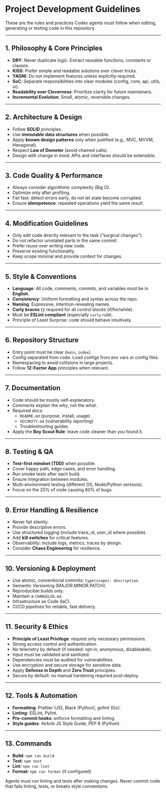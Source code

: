 # Project Development Guidelines

These are the rules and practices Codex agents must follow when editing, generating or testing code in this repository.

---

## 1. Philosophy & Core Principles

- **DRY**: Never duplicate logic. Extract reusable functions, constants or classes.
- **KISS**: Prefer simple and readable solutions over clever tricks.
- **YAGNI**: Do not implement features unless explicitly required.
- **SoC**: Separate responsibilities into clear modules (config, core, api, utils, ui).
- **Readability over Cleverness**: Prioritize clarity for future maintainers.
- **Incremental Evolution**: Small, atomic, reversible changes.

---

## 2. Architecture & Design

- Follow **SOLID** principles.
- Use **immutable data structures** when possible.
- Apply **known design patterns** only when justified (e.g., MVC, MVVM, Hexagonal).
- Respect **Law of Demeter** (avoid chained calls).
- Design with change in mind: APIs and interfaces should be extensible.

---

## 3. Code Quality & Performance

- Always consider algorithmic complexity (Big O).
- Optimize only after profiling.
- Fail fast: detect errors early, do not let state become corrupted.
- Ensure **idempotence**: repeated operations yield the same result.

---

## 4. Modification Guidelines

- Only edit code directly relevant to the task (“surgical changes”).
- Do not refactor unrelated parts in the same commit.
- Prefer reuse over writing new code.
- Preserve existing functionality.
- Keep scope minimal and provide context for changes.

---

## 5. Style & Conventions

- **Language**: All code, comments, commits, and variables must be in **English**.
- **Consistency**: Uniform formatting and syntax across the repo.
- **Naming**: Expressive, intention-revealing names.
- **Curly braces `{}`** required for all control blocks (if/for/while).
- Must be **ESLint compliant** (especially `curly` rule).
- Principle of Least Surprise: code should behave intuitively.

---

## 6. Repository Structure

- Entry point must be clear (`main`, `index`).
- Config separated from code. Load configs from env vars or config files.
- Namespacing to avoid collisions in large projects.
- Follow **12-Factor App** principles when relevant.

---

## 7. Documentation

- Code should be mostly self-explanatory.
- Comments explain the _why_, not the _what_.
- Required docs:
  - `README.md` (purpose, install, usage)
  - `SECURITY.md` (vulnerability reporting)
  - Troubleshooting guides
- Apply the **Boy Scout Rule**: leave code cleaner than you found it.

---

## 8. Testing & QA

- **Test-first mindset (TDD)** when possible.
- Cover happy path, edge cases, and error handling.
- Run smoke tests after each build.
- Ensure integration between modules.
- Multi-environment testing (different OS, Node/Python versions).
- Focus on the 20% of code causing 80% of bugs.

---

## 9. Error Handling & Resilience

- Never fail silently.
- Provide descriptive errors.
- Use structured logging (include trace_id, user_id where possible).
- Add **kill switches** for critical features.
- Observability: include logs, metrics, traces by design.
- Consider **Chaos Engineering** for resilience.

---

## 10. Versioning & Deployment

- Use atomic, conventional commits: `type(scope): description`.
- Semantic Versioning (MAJOR.MINOR.PATCH).
- Reproducible builds only.
- Maintain a `CHANGELOG.md`.
- Infrastructure as Code (IaC).
- CI/CD pipelines for reliable, fast delivery.

---

## 11. Security & Ethics

- **Principle of Least Privilege**: request only necessary permissions.
- Strong access control and authentication.
- No telemetry by default (if needed: opt-in, anonymous, disableable).
- Input must be validated and sanitized.
- Dependencies must be audited for vulnerabilities.
- Use encryption and secure storage for sensitive data.
- Apply **Defense in Depth** and **Zero Trust** principles.
- Secure by default: no manual hardening required post-deploy.

---

## 12. Tools & Automation

- **Formatting**: Prettier (JS), Black (Python), gofmt (Go).
- **Linting**: ESLint, Pylint.
- **Pre-commit hooks**: enforce formatting and linting.
- **Style guides**: Airbnb JS Style Guide, PEP 8 (Python).

---

## 13. Commands

- **Build**: `npm run build`
- **Test**: `npm test`
- **Lint**: `npm run lint`
- **Format**: `npm run format` (if configured)

Agents must run linting and tests after making changes.
Never commit code that fails linting, tests, or breaks style conventions.
